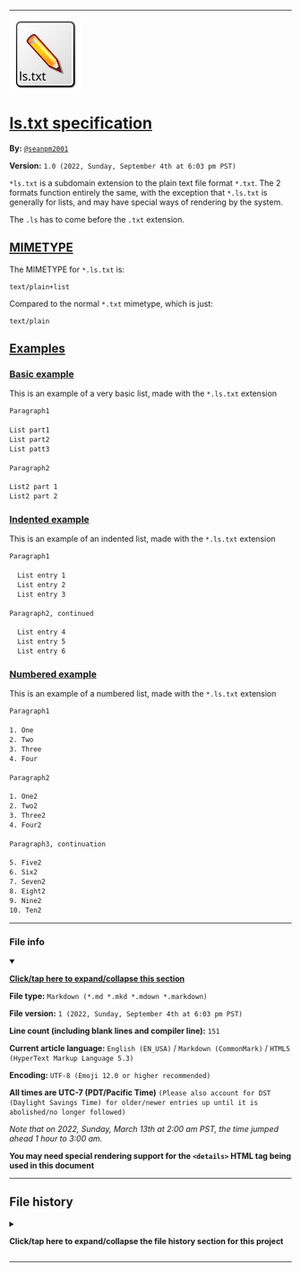 
***

![Gnome-mime-application-ls.text.svg](/Gnome-mime-application-ls.text.svg)

# [ls.txt specification](#lstxt-specification)

**By:** [`@seanpm2001`](https://github.com/seanpm2001/)

**Version:** `1.0 (2022, Sunday, September 4th at 6:03 pm PST)`

`*ls.txt` is a subdomain extension to the plain text file format `*.txt`. The 2 formats function entirely the same, with the exception that `*.ls.txt` is generally for lists, and may have special ways of rendering by the system.

The `.ls` has to come before the `.txt` extension.

## [MIMETYPE](/MIMETYPE/MIMETYPE.ls.txt)

The MIMETYPE for `*.ls.txt` is:

```text
text/plain+list
```

Compared to the normal `*.txt` mimetype, which is just:

```text
text/plain
```

## [Examples](/Examples/TXT/)

### [Basic example](/Examples/TXT/Basic.ls.txt)

This is an example of a very basic list, made with the `*.ls.txt` extension

```ls.txt
Paragraph1

List part1
List part2
List patt3

Paragraph2

List2 part 1
List2 part 2
```

### [Indented example](/Examples/TXT/Indents.ls.txt)

This is an example of an indented list, made with the `*.ls.txt` extension

```ls.txt
Paragraph1

  List entry 1
  List entry 2
  List entry 3

Paragraph2, continued

  List entry 4
  List entry 5
  List entry 6
```

### [Numbered example](/Examples/TXT/Numbered.ls.txt)

This is an example of a numbered list, made with the `*.ls.txt` extension

```ls.txt
Paragraph1

1. One
2. Two
3. Three
4. Four

Paragraph2

1. One2
2. Two2
3. Three2
4. Four2

Paragraph3, continuation

5. Five2
6. Six2
7. Seven2
8. Eight2
9. Nine2
10. Ten2
```

***

### File info

<details open><summary><p lang="en"><b><u>Click/tap here to expand/collapse this section</u></b></p></summary>

**File type:** `Markdown (*.md *.mkd *.mdown *.markdown)`

**File version:** `1 (2022, Sunday, September 4th at 6:03 pm PST)`

**Line count (including blank lines and compiler line):** `151`

**Current article language:** `English (EN_USA)` / `Markdown (CommonMark)` / `HTML5 (HyperText Markup Language 5.3)`

**Encoding:** `UTF-8 (Emoji 12.0 or higher recommended)`

**All times are UTC-7 (PDT/Pacific Time)** `(Please also account for DST (Daylight Savings Time) for older/newer entries up until it is abolished/no longer followed)`

_Note that on 2022, Sunday, March 13th at 2:00 am PST, the time jumped ahead 1 hour to 3:00 am._

**You may need special rendering support for the `<details>` HTML tag being used in this document**

</details>

***

## File history

<details><summary><p lang="en"><b>Click/tap here to expand/collapse the file history section for this project</b></p></summary>

<details><summary><p lang="en"><b>Version 1 (2022, Sunday, September 4th at 6:03 pm PST)</b></p></summary>

**This version was made by:** [`@seanpm2001`](https://github.com/seanpm2001/)

[`Click/tap here to view this version separately`](/OldVersions/README/English/USA/README_V1.md)

> Changes:

- [x] Started the file
- [x] Added the title section
- [x] Added the `MIMETYPE` section
- [x] Added the `Examples` section
- - [x] Added the `Basic Example` subsection
- - [x] Added the `Indented Example` subsection
- - [x] Added the `Numbered Example` subsection
- [x] Added the `file info` section
- [x] Added the `file history` section
- - [x] Added an entry for version 1
- [ ] No other changes in version 1

</details>

</details>

***
